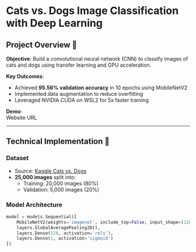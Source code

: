 # Cats vs. Dogs Image Classification with Deep Learning

## Project Overview 🚀
**Objective**: Build a convolutional neural network (CNN) to classify images of cats and dogs using transfer learning and GPU acceleration.  

**Key Outcomes**:  
- Achieved **95.56% validation accuracy** in 10 epochs using MobileNetV2  
- Implemented data augmentation to reduce overfitting  
- Leveraged NVIDIA CUDA on WSL2 for 5x faster training  

**Demo**:  
Website URL

---

## Technical Implementation 🔧

### Dataset  
- Source: [Kaggle Cats vs. Dogs](https://www.kaggle.com/c/dogs-vs-cats)  
- **25,000 images** split into:  
  - Training: 20,000 images (80%)  
  - Validation: 5,000 images (20%)  

### Model Architecture  
```python
model = models.Sequential([
    MobileNetV2(weights='imagenet', include_top=False, input_shape=(128, 128, 3)),
    layers.GlobalAveragePooling2D(),
    layers.Dense(128, activation='relu'),
    layers.Dense(1, activation='sigmoid')
])